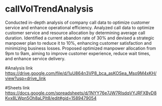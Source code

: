 # callVolTrendAnalysis
Conducted in-depth analysis of company call data to optimize customer service and enhance operational efficiency. 
Analyzed call data to optimize customer service and resource allocation by determining average call duration.
Identified a current abandon rate of 30% and devised a strategic manpower plan to reduce it to 10%, enhancing customer satisfaction and minimizing business losses. 
Proposed optimized manpower allocation from 9pm to 9am, aiming to improve customer experience, reduce wait times, and enhance service delivery. 

#Analysis link 
https://drive.google.com/file/d/1uU864n3VP8_bca_asKOSea_Mso9M4xKH/view?usp=drive_link

#Sheets link 
https://docs.google.com/spreadsheets/d/1NYY76e7JW7RIsdqVYJRFXByD8Kvx8LWpn5Oh8aLPIt8/edit#gid=1589479054
